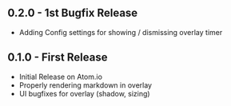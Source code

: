 ## 0.2.0 - 1st Bugfix Release
* Adding Config settings for showing / dismissing overlay timer 

## 0.1.0 - First Release
* Initial Release on Atom.io
* Properly rendering markdown in overlay
* UI bugfixes for overlay (shadow, sizing)
